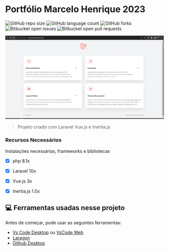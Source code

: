 # Portfólio Marcelo Henrique 2023

![GitHub repo size](https://img.shields.io/github/repo-size/marceloteck/ProjectPortifolio2023?style=for-the-badge)
![GitHub language count](https://img.shields.io/github/languages/count/marceloteck/ProjectPortifolio2023?style=for-the-badge)
![GitHub forks](https://img.shields.io/github/forks/marceloteck/ProjectPortifolio2023?style=for-the-badge)
![Bitbucket open issues](https://img.shields.io/bitbucket/issues/marceloteck/ProjectPortifolio2023?style=for-the-badge)
![Bitbucket open pull requests](https://img.shields.io/bitbucket/pr-raw/marceloteck/ProjectPortifolio2023?style=for-the-badge)

<img src="/docs/image/model.png" alt="Exemplo imagem">

> Projeto criado com Laravel Vue.js e Inertia.js

### Recursos Necessários

Instalações necessárias, frameworks e bibliotecas

- [x] php 8.1x
- [x] Laravel 10x
- [x] Vue.js 3x
- [x] Inertia.js 1.0x



## 💻 Ferramentas usadas nesse projeto

Antes de começar, pode usar as seguintes ferramentas:

* [Vs Code Desktop](https://code.visualstudio.com/) ou [VsCode Web](https://vscode.dev/)
* [Laragon](https://laragon.org/index.html) 
* [Github Desktop](https://desktop.github.com/)
